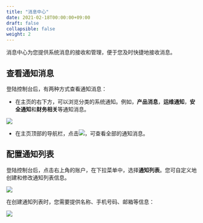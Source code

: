 ```yaml
---
title: "消息中心"
date: 2021-02-18T00:00:00+09:00
draft: false
collapsible: false
weight: 2
---
```


消息中心为您提供系统消息的接收和管理，便于您及时快捷地接收消息。

## 查看通知消息

登陆控制台后，有两种方式查看通知消息：

- 在主页的右下方，可以浏览分类的系统通知。例如，**产品消息**，**运维通知**，**安全通知**和**财务相关**等通知消息。

![](../_images/notification-right-bottom.png)

- 在主页顶部的导航栏，点击![](../_images/notification-bell.png)，可查看全部的通知消息。


## 配置通知列表

登陆控制台后，点击右上角的账户，在下拉菜单中，选择**通知列表**。您可自定义地创建和修改通知列表信息。

![](../_images/notification-configuration.png)

在创建通知列表时，您需要提供名称、手机号码、邮箱等信息：

![](../_images/creating-notification.png)

